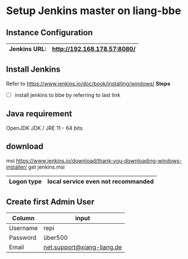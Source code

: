 # Setup Jenkins master on liang-bbe
## Instance Configuration
Jenkins URL: | http://192.168.178.57:8080/
------------ | ---------------------------

## Install Jenkins
Refer to https://www.jenkins.io/doc/book/installing/windows/
**Steps**
- [ ] install jenkins to bbe by referring to last link

## Java requirement
OpenJDK JDK / JRE 11 - 64 bits

## download 
msi https://www.jenkins.io/download/thank-you-downloading-windows-installer/
get jenkins.msi

Logon type | local service even not recommanded
---------- | ---------------------------------- 

## Create first Admin User
Column | input
------ | -----
Username | repi
Password | über500
Email | net.support@xiang-liang.de


